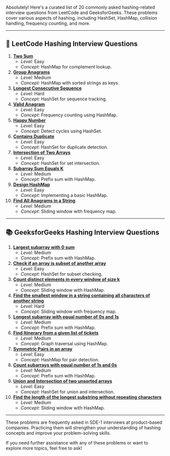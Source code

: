 Absolutely! Here's a curated list of 20 commonly asked hashing-related interview questions from LeetCode and GeeksforGeeks. These problems cover various aspects of hashing, including HashSet, HashMap, collision handling, frequency counting, and more.

---

## 🔗 LeetCode Hashing Interview Questions

1. [**Two Sum**](https://leetcode.com/problems/two-sum/)
   - _Level:_ Easy
   - _Concept:_ HashMap for complement lookup.
2. [**Group Anagrams**](https://leetcode.com/problems/group-anagrams/)
   - _Level:_ Medium
   - _Concept:_ HashMap with sorted strings as keys.
3. [**Longest Consecutive Sequence**](https://leetcode.com/problems/longest-consecutive-sequence/)
   - _Level:_ Hard
   - _Concept:_ HashSet for sequence tracking.
4. [**Valid Anagram**](https://leetcode.com/problems/valid-anagram/)
   - _Level:_ Easy
   - _Concept:_ Frequency counting using HashMap.
5. [**Happy Number**](https://leetcode.com/problems/happy-number/)
   - _Level:_ Easy
   - _Concept:_ Detect cycles using HashSet.
6. [**Contains Duplicate**](https://leetcode.com/problems/contains-duplicate/)
   - _Level:_ Easy
   - _Concept:_ HashSet for duplicate detection.
7. [**Intersection of Two Arrays**](https://leetcode.com/problems/intersection-of-two-arrays/)
   - _Level:_ Easy
   - _Concept:_ HashSet for set intersection.
8. [**Subarray Sum Equals K**](https://leetcode.com/problems/subarray-sum-equals-k/)
   - _Level:_ Medium
   - _Concept:_ Prefix sum with HashMap.
9. [**Design HashMap**](https://leetcode.com/problems/design-hashmap/)
   - _Level:_ Easy
   - _Concept:_ Implementing a basic HashMap.
10. [**Find All Anagrams in a String**](https://leetcode.com/problems/find-all-anagrams-in-a-string/)
    - _Level:_ Medium
    - _Concept:_ Sliding window with frequency map.

---

## 📚 GeeksforGeeks Hashing Interview Questions

1. [**Largest subarray with 0 sum**](https://www.geeksforgeeks.org/largest-subarray-with-0-sum/)
   - _Level:_ Medium
   - _Concept:_ Prefix sum with HashMap.
2. [**Check if an array is subset of another array**](https://www.geeksforgeeks.org/check-if-an-array-is-subset-of-another-array-using-hashing/)
   - _Level:_ Easy
   - _Concept:_ HashSet for subset checking.
3. [**Count distinct elements in every window of size k**](https://www.geeksforgeeks.org/count-distinct-elements-in-every-window-of-size-k/)
   - _Level:_ Medium
   - _Concept:_ Sliding window with HashMap.
4. [**Find the smallest window in a string containing all characters of another string**](https://www.geeksforgeeks.org/find-the-smallest-window-in-a-string-containing-all-characters-of-another-string/)
   - _Level:_ Hard
   - _Concept:_ Sliding window with frequency map.
5. [**Longest subarray with equal number of 0s and 1s**](https://www.geeksforgeeks.org/longest-subarray-equal-number-0s-1s/)
   - _Level:_ Medium
   - _Concept:_ Prefix sum with HashMap.
6. [**Find Itinerary from a given list of tickets**](https://www.geeksforgeeks.org/find-itinerary-from-a-given-list-of-tickets/)
   - _Level:_ Medium
   - _Concept:_ Graph traversal using HashMap.
7. [**Symmetric Pairs in an array**](https://www.geeksforgeeks.org/find-symmetric-pairs-in-an-array/)
   - _Level:_ Easy
   - _Concept:_ HashMap for pair detection.
8. [**Count subarrays with equal number of 1s and 0s**](https://www.geeksforgeeks.org/count-subarrays-equal-number-1s-0s/)
   - _Level:_ Medium
   - _Concept:_ Prefix sum with HashMap.
9. [**Union and Intersection of two unsorted arrays**](https://www.geeksforgeeks.org/union-and-intersection-of-two-unsorted-arrays/)
   - _Level:_ Easy
   - _Concept:_ HashSet for union and intersection.
10. [**Find the length of the longest substring without repeating characters**](https://www.geeksforgeeks.org/length-of-the-longest-substring-without-repeating-characters/)
    - _Level:_ Medium
    - _Concept:_ Sliding window with HashMap.

---

These problems are frequently asked in SDE-1 interviews at product-based companies. Practicing them will strengthen your understanding of hashing concepts and improve your problem-solving skills.

If you need further assistance with any of these problems or want to explore more topics, feel free to ask!
